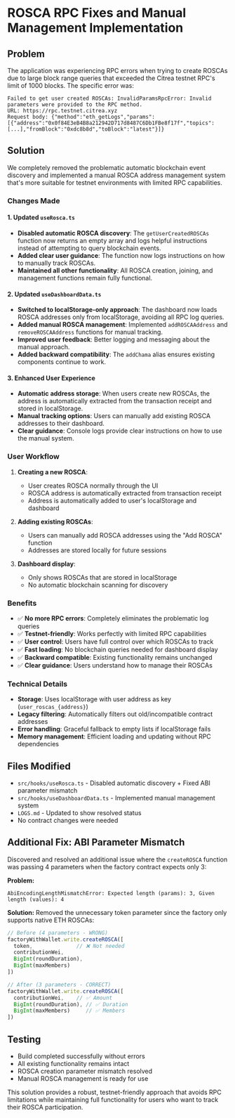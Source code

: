 # ROSCA RPC Fixes and Manual Management Implementation

## Problem
The application was experiencing RPC errors when trying to create ROSCAs due to large block range queries that exceeded the Citrea testnet RPC's limit of 1000 blocks. The specific error was:

```
Failed to get user created ROSCAs: InvalidParamsRpcError: Invalid parameters were provided to the RPC method.
URL: https://rpc.testnet.citrea.xyz
Request body: {"method":"eth_getLogs","params":[{"address":"0x0f84E3eB4B8a212942D717d8487C6Db1FBe8f17f","topics":[...],"fromBlock":"0xdc8b8d","toBlock":"latest"}]}
```

## Solution
We completely removed the problematic automatic blockchain event discovery and implemented a manual ROSCA address management system that's more suitable for testnet environments with limited RPC capabilities.

### Changes Made

#### 1. Updated `useRosca.ts`
- **Disabled automatic ROSCA discovery**: The `getUserCreatedROSCAs` function now returns an empty array and logs helpful instructions instead of attempting to query blockchain events.
- **Added clear user guidance**: The function now logs instructions on how to manually track ROSCAs.
- **Maintained all other functionality**: All ROSCA creation, joining, and management functions remain fully functional.

#### 2. Updated `useDashboardData.ts`
- **Switched to localStorage-only approach**: The dashboard now loads ROSCA addresses only from localStorage, avoiding all RPC log queries.
- **Added manual ROSCA management**: Implemented `addROSCAAddress` and `removeROSCAAddress` functions for manual tracking.
- **Improved user feedback**: Better logging and messaging about the manual approach.
- **Added backward compatibility**: The `addChama` alias ensures existing components continue to work.

#### 3. Enhanced User Experience
- **Automatic address storage**: When users create new ROSCAs, the address is automatically extracted from the transaction receipt and stored in localStorage.
- **Manual tracking options**: Users can manually add existing ROSCA addresses to their dashboard.
- **Clear guidance**: Console logs provide clear instructions on how to use the manual system.

### User Workflow
1. **Creating a new ROSCA**: 
   - User creates ROSCA normally through the UI
   - ROSCA address is automatically extracted from transaction receipt
   - Address is automatically added to user's localStorage and dashboard

2. **Adding existing ROSCAs**:
   - Users can manually add ROSCA addresses using the "Add ROSCA" function
   - Addresses are stored locally for future sessions

3. **Dashboard display**:
   - Only shows ROSCAs that are stored in localStorage
   - No automatic blockchain scanning for discovery

### Benefits
- ✅ **No more RPC errors**: Completely eliminates the problematic log queries
- ✅ **Testnet-friendly**: Works perfectly with limited RPC capabilities
- ✅ **User control**: Users have full control over which ROSCAs to track
- ✅ **Fast loading**: No blockchain queries needed for dashboard display
- ✅ **Backward compatible**: Existing functionality remains unchanged
- ✅ **Clear guidance**: Users understand how to manage their ROSCAs

### Technical Details
- **Storage**: Uses localStorage with user address as key (`user_roscas_{address}`)
- **Legacy filtering**: Automatically filters out old/incompatible contract addresses
- **Error handling**: Graceful fallback to empty lists if localStorage fails
- **Memory management**: Efficient loading and updating without RPC dependencies

## Files Modified
- `src/hooks/useRosca.ts` - Disabled automatic discovery + Fixed ABI parameter mismatch
- `src/hooks/useDashboardData.ts` - Implemented manual management system
- `LOGS.md` - Updated to show resolved status
- No contract changes were needed

## Additional Fix: ABI Parameter Mismatch
Discovered and resolved an additional issue where the `createROSCA` function was passing 4 parameters when the factory contract expects only 3:

**Problem:** 
```
AbiEncodingLengthMismatchError: Expected length (params): 3, Given length (values): 4
```

**Solution:** 
Removed the unnecessary token parameter since the factory only supports native ETH ROSCAs:
```javascript
// Before (4 parameters - WRONG)
factoryWithWallet.write.createROSCA([
  token,              // ❌ Not needed
  contributionWei,
  BigInt(roundDuration),
  BigInt(maxMembers)
])

// After (3 parameters - CORRECT)
factoryWithWallet.write.createROSCA([
  contributionWei,    // ✅ Amount
  BigInt(roundDuration), // ✅ Duration  
  BigInt(maxMembers)     // ✅ Members
])
```

## Testing
- Build completed successfully without errors
- All existing functionality remains intact
- ROSCA creation parameter mismatch resolved
- Manual ROSCA management is ready for use

This solution provides a robust, testnet-friendly approach that avoids RPC limitations while maintaining full functionality for users who want to track their ROSCA participation.
